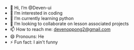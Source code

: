 - 👋 Hi, I’m @Deven-ui
- 👀 I’m interested in coding
- 🌱 I’m currently learning python
- 💞️ I’m looking to collaborate on lesson associated projects
- 📫 How to reach me: devenoppong2@gmail.com
- 😄 Pronouns: He
- ⚡ Fun fact: I ain't funny

<!---
Deven-ui/Deven-ui is a ✨ special ✨ repository because its `README.md` (this file) appears on your GitHub profile.
You can click the Preview link to take a look at your changes.
--->
